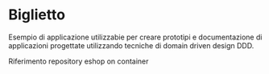 # Biglietto

Esempio di applicazione utilizzabie per creare prototipi e documentazione 
di applicazioni progettate utilizzando tecniche di domain driven design DDD.

Riferimento repository eshop on container